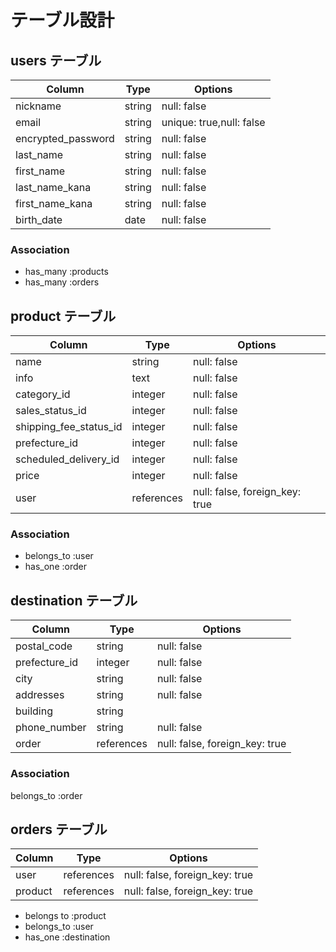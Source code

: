 # テーブル設計

## users テーブル

| Column                | Type       | Options                        |
| ------                | ---------- | ------------------------------ |
| nickname              | string     | null: false                    |
| email                 | string     | unique: true,null: false       |
| encrypted_password    | string     | null: false                    |
| last_name             | string     | null: false                    |
| first_name            | string     | null: false                    |
| last_name_kana        | string     | null: false                    |
| first_name_kana       | string     | null: false                    |
| birth_date            | date       | null: false                    |

### Association

- has_many :products
- has_many :orders

## product テーブル
| Column                   | Type       | Options                        |
| ------                   | ---------- | ------------------------------ |
| name                     | string     | null: false                    |
| info                     | text       | null: false                    |
| category_id              | integer    | null: false                    |
| sales_status_id          | integer    | null: false                    |
| shipping_fee_status_id   | integer    | null: false                    |
| prefecture_id            | integer    | null: false                    |
| scheduled_delivery_id    | integer    | null: false                    |
| price                    | integer    | null: false                    |
| user                     | references | null: false, foreign_key: true |

### Association

- belongs_to :user
- has_one :order

## destination テーブル

| Column                   | Type       | Options                        |
| ------                   | ---------- | ------------------------------ |
| postal_code              | string     | null: false                    |
| prefecture_id            | integer    | null: false                    |
| city                     | string     | null: false                    |
| addresses                | string     | null: false                    |
| building                 | string     |                                |
| phone_number             | string     | null: false                    |
| order                    | references | null: false, foreign_key: true |

### Association

belongs_to :order


## orders テーブル

| Column                   | Type       | Options                        |
| ------                   | ---------- | ------------------------------ |
| user                     | references | null: false, foreign_key: true |
| product                  | references | null: false, foreign_key: true |


- belongs to :product
- belongs_to :user
- has_one :destination